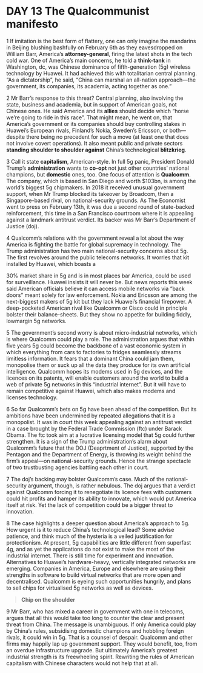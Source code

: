 # DAY 13 The Qualcommunist manifesto
1 If imitation is the best form of flattery, one can only imagine the mandarins in Beijing blushing bashfully on February 6th as they eavesdropped on William Barr, America’s **attorney-general**, firing the latest shots in the tech cold war. One of America’s main concerns, he told a **think-tank** in Washington, dc, was Chinese dominance of fifth-generation (5g) wireless technology by Huawei. It had achieved this with totalitarian central planning. “As a dictatorship”, he said, “China can marshal an all-nation approach—the government, its companies, its academia, acting together as one.”

2 Mr Barr’s response to this threat? Central planning, also involving the state, business and academia, but in support of American goals, not Chinese ones. He said America and its **allies** should decide which “horse we’re going to ride in this race”. That might mean, he went on, that America’s government or its companies should buy controlling stakes in Huawei’s European rivals, Finland’s Nokia, Sweden’s Ericsson, or both—despite there being no precedent for such a move (at least one that does not involve covert operations). It also meant public and private sectors **standing shoulder to shoulder against** China’s technological **blitzkrieg**.

3 Call it state **capitalism**, American-style. In full 5g panic, President Donald Trump’s **administration** wants to **co-opt** not just other
countries’ national champions, but **domestic** ones, too. One focus
of attention is **Qualcomm**. The company, which is based in San
Diego and worth $103bn, is among the world’s biggest 5g chipmakers. In 2018 it received unusual government support, when Mr
Trump blocked its takeover by Broadcom, then a Singapore-based
rival, on national-security grounds. As The Economist went to press
on February 13th, it was due a second round of state-backed reinforcement, this time in a San Francisco courtroom where it is appealing against a landmark antitrust verdict. Its backer was Mr
Barr’s Department of Justice (doj).

4 Qualcomm’s relations with the government reveal a lot about
the way America is fighting the battle for global supremacy in technology. The Trump administration has two main national-security
concerns about 5g. The first revolves around the public telecoms
networks. It worries that kit installed by Huawei, which boasts a

30% market share in 5g and is in most places bar America, could be
used for surveillance. Huawei insists it will never be. But news reports this week said American officials believe it can access mobile
networks via “back doors” meant solely for law enforcement. Nokia and Ericsson are among the next-biggest makers of 5g kit but
they lack Huawei’s financial firepower. A deep-pocketed American
rival like Qualcomm or Cisco could in principle bolster their balance-sheets. But they show no appetite for building fiddly, lowmargin 5g networks.

5 The government’s second worry is about micro-industrial networks, which is where Qualcomm could play a role. The administration argues that within five years 5g could become the backbone
of a vast economic system in which everything from cars to factories to fridges seamlessly streams limitless information. It fears
that a dominant China could jam them, monopolise them or suck
up all the data they produce for its own artificial intelligence. Qualcomm hopes its modems used in 5g devices, and the licences on its
patents, will enable customers around the world to build a web of
private 5g networks in this “industrial internet”. But it will have to
remain competitive against Huawei, which also makes modems
and licenses technology.

6 So far Qualcomm’s bets on 5g have been ahead of the competition. But its ambitions have been undermined by repeated allegations that it is a monopolist. It was in court this week appealing against an antitrust verdict in a case brought by the Federal Trade Commission (ftc) under Barack Obama. The ftc took aim at a lucrative licensing model that 5g could further strengthen. It is a sign of the Trump administration’s alarm about Qualcomm’s future that the DOJ (Deaprtment of Justice), supported by the Pentagon and the Department of Energy, is throwing its weight behind the firm’s appeal—on national-security grounds. Hence the strange spectacle of two trustbusting agencies battling each other in court.

7 The doj’s backing may bolster Qualcomm’s case. Much of the
national-security argument, though, is rather nebulous. The doj
argues that a verdict against Qualcomm forcing it to renegotiate its
licence fees with customers could hit profits and hamper its ability
to innovate, which would put America itself at risk. Yet the lack of
competition could be a bigger threat to innovation.

8 The case highlights a deeper question about America’s approach to 5g. How urgent is it to reduce China’s technological lead?
Some advise patience, and think much of the hysteria is a veiled
justification for protectionism. At present, 5g capabilities are little
different from superfast 4g, and as yet the applications do not exist to make the most of the industrial internet. There is still time
for experiment and innovation. Alternatives to Huawei’s hardware-heavy, vertically integrated networks are emerging. Companies in America, Europe and elsewhere are using their strengths in
software to build virtual networks that are more open and decentralised. Qualcomm is eyeing such opportunities hungrily, and
plans to sell chips for virtualised 5g networks as well as devices.

> **Chip on the shoulder**
>

9 Mr Barr, who has mixed a career in government with one in telecoms, argues that all this would take too long to counter the clear
and present threat from China. The message is unambiguous. If
only America could play by China’s rules, subsidising domestic
champions and hobbling foreign rivals, it could win in 5g. That is a
counsel of despair. Qualcomm and other firms may happily lap up
government support. They would benefit, too, from an overdue infrastructure upgrade. But ultimately America’s greatest industrial
strength is its freewheeling spirit. Rewriting the rules of American
capitalism with Chinese characters would not help that at all.

